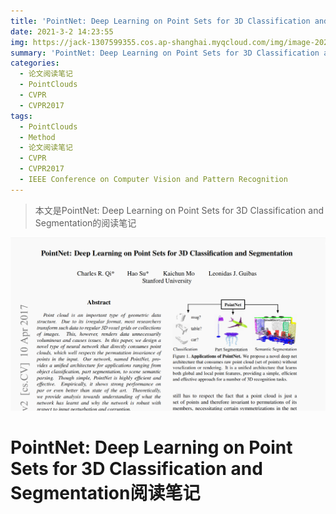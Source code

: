 ```yaml
---
title: 'PointNet: Deep Learning on Point Sets for 3D Classification and Segmentation阅读笔记'
date: 2021-3-2 14:23:55
img: https://jack-1307599355.cos.ap-shanghai.myqcloud.com/img/image-20220212223048005.png
summary: 'PointNet: Deep Learning on Point Sets for 3D Classification and Segmentation的阅读笔记'
categories:
  - 论文阅读笔记
  - PointClouds
  - CVPR
  - CVPR2017
tags:
  - PointClouds
  - Method
  - 论文阅读笔记
  - CVPR
  - CVPR2017
  - IEEE Conference on Computer Vision and Pattern Recognition
---
```


> 本文是PointNet: Deep Learning on Point Sets for 3D Classification and Segmentation的阅读笔记

![PointNet: Deep Learning on Point Sets for 3D Classification and Segmentation](图片/image-20220302184926592.png)







# PointNet: Deep Learning on Point Sets for 3D Classification and Segmentation阅读笔记